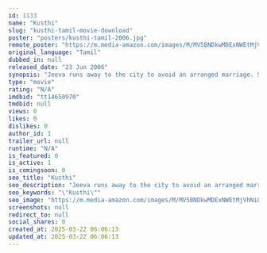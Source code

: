 ```yaml
---
id: 1133
name: "Kusthi"
slug: "kusthi-tamil-movie-download"
poster: "posters/kusthi-tamil-2006.jpg"
remote_poster: "https://m.media-amazon.com/images/M/MV5BNDkwMDExNWEtMjVhNi00MWE2LWFiMzAtMjgyNWRlMjJmZWMzXkEyXkFqcGdeQXVyMTEzNzg0Mjkx._V1_SX300.jpg"
original_language: "Tamil"
dubbed_in: null
released_date: "23 Jun 2006"
synopsis: "Jeeva runs away to the city to avoid an arranged marriage. Soon, he befriends Singam, a local goon, after which, they get involved in many mishaps together."
type: "movie"
rating: "N/A"
imdbid: "tt14650970"
tmdbid: null
views: 0
likes: 0
dislikes: 0
author_id: 1
trailer_url: null
runtime: "N/A"
is_featured: 0
is_active: 1
is_comingsoon: 0
seo_title: "Kusthi"
seo_description: "Jeeva runs away to the city to avoid an arranged marriage. Soon, he befriends Singam, a local goon, after which, they get involved in many mishaps together."
seo_keywords: "\"Kusthi\""
seo_image: "https://m.media-amazon.com/images/M/MV5BNDkwMDExNWEtMjVhNi00MWE2LWFiMzAtMjgyNWRlMjJmZWMzXkEyXkFqcGdeQXVyMTEzNzg0Mjkx._V1_SX300.jpg"
screenshots: null
redirect_to: null
social_shares: 0
created_at: 2025-03-22 06:06:13
updated_at: 2025-03-22 06:06:13
---
```


